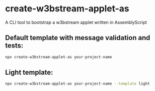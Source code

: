 # create-w3bstream-applet-as

A CLI tool to bootstrap a w3bstream applet written in AssemblyScript

## Default template with message validation and tests:

```bash
npx create-w3bstream-applet-as your-project-name
```

## Light template:

```bash
npx create-w3bstream-applet-as your-project-name --template light
```
